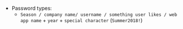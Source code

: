 - Password types:
	- `Season / company name/ username / something user likes / web app name` + `year` + `special character` (`Summer2018!`)
